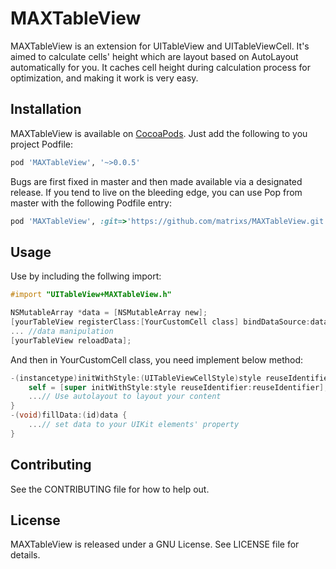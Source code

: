# MAXTableView

MAXTableView is an extension for UITableView and UITableViewCell. It's aimed to calculate cells' height which are layout based on AutoLayout automatically for you. 
It caches cell height during calculation process for optimization, and making it work is very easy.

## Installation

MAXTableView is available on [CocoaPods](https://cocoapods.org). Just add the following to you project Podfile:

```ruby
pod 'MAXTableView', '~>0.0.5'
```

Bugs are first fixed in master and then made available via a designated release. If you tend to live on the bleeding edge, you can use Pop from 
master with the following Podfile entry:

```ruby
pod 'MAXTableView', :git=>'https://github.com/matrixs/MAXTableView.git'
```

## Usage

Use by including the follwing import:

```objective-c
#import "UITableView+MAXTableView.h"
```

```objective-c
NSMutableArray *data = [NSMutableArray new];
[yourTableView registerClass:[YourCustomCell class] bindDataSource:data delegate:self];
... //data manipulation
[yourTableView reloadData];
```
And then in YourCustomCell class, you need implement below method:

```objective-c
-(instancetype)initWithStyle:(UITableViewCellStyle)style reuseIdentifier:(NSString *)reuseIdentifier {
    self = [super initWithStyle:style reuseIdentifier:reuseIdentifier];
    ...// Use autolayout to layout your content
}
-(void)fillData:(id)data {
	...// set data to your UIKit elements' property
}
```
## Contributing
See the CONTRIBUTING file for how to help out.

## License

MAXTableView is released under a GNU License. See LICENSE file for details.
